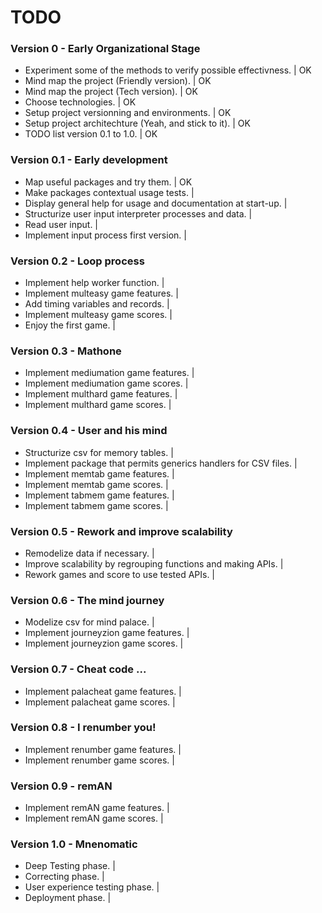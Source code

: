 # TODO 


### Version 0 - Early Organizational Stage 

 - Experiment some of the methods to verify possible effectivness.             | OK 
 - Mind map the project (Friendly version).                                    | OK 
 - Mind map the project (Tech version).                                        | OK 
 - Choose technologies.                                                        | OK 
 - Setup project versionning and environments.                                 | OK 
 - Setup project architechture (Yeah, and stick to it).                        | OK 
 - TODO list version 0.1 to 1.0.                                               | OK


### Version 0.1 - Early development 

 - Map useful packages and try them.                                           | OK 
 - Make packages contextual usage tests.                                       | 
 - Display general help for usage and documentation at start-up.               | 
 - Structurize user input interpreter processes and data.                      | 
 - Read user input.                                                            | 
 - Implement input process first version.                                      |


### Version 0.2 - Loop process 

 - Implement help worker function.                                             |
 - Implement multeasy game features.                                           | 
 - Add timing variables and records.                                           | 
 - Implement multeasy game scores.                                             | 
 - Enjoy the first game.                                                       | 


### Version 0.3 - Mathone 

 - Implement mediumation game features.                                        | 
 - Implement mediumation game scores.                                          | 
 - Implement multhard game features.                                           | 
 - Implement multhard game scores.                                             | 


### Version 0.4 - User and his mind 

 - Structurize csv for memory tables.                                          | 
 - Implement package that permits generics handlers for CSV files.             | 
 - Implement memtab game features.                                             | 
 - Implement memtab game scores.                                               | 
 - Implement tabmem game features.                                             | 
 - Implement tabmem game scores.                                               | 


### Version 0.5 - Rework and improve scalability 

 - Remodelize data if necessary.                                               | 
 - Improve scalability by regrouping functions and making APIs.                |
 - Rework games and score to use tested APIs.                                  | 

### Version 0.6 - The mind journey 

 - Modelize csv for mind palace.                                               | 
 - Implement journeyzion game features.                                        | 
 - Implement journeyzion game scores.                                          | 


### Version 0.7 - Cheat code ... 

 - Implement palacheat game features.                                          |
 - Implement palacheat game scores.                                            |


### Version 0.8 - I renumber you! 

 - Implement renumber game features.                                           | 
 - Implement renumber game scores.                                             | 


### Version 0.9 - remAN 

 - Implement remAN game features.                                              |
 - Implement remAN game scores.                                                |


### Version 1.0 - Mnenomatic

 - Deep Testing phase.                                                         | 
 - Correcting phase.                                                           |
 - User experience testing phase.                                              |
 - Deployment phase.                                                           |

